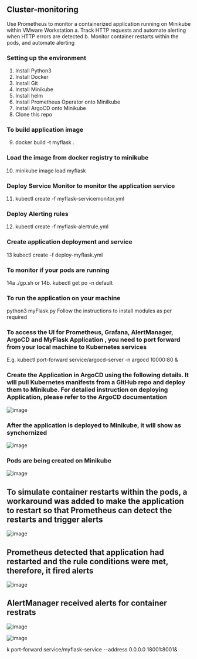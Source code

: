 ## Cluster-monitoring
Use Prometheus to monitor a containerized application running on Minikube within VMware Workstation
  a. Track HTTP requests and automate alerting when HTTP errors are detected
  b. Monitor container restarts within the pods, and automate alerting
  
### Setting up the environment
1. Install Python3
2. Install Docker
3. Install Git
4. Install Minikube
5. Install helm
6. Install Prometheus Operator onto Minilkube
7. Install ArgoCD onto Minikube
8. Clone this repo 

### To build application image 
9. docker build -t myflask .

### Load the image from docker registry to minikube
10. minikube image load myflask 

### Deploy Service Monitor to monitor the application service
11. kubectl create -f myflask-servicemonitor.yml 

### Deploy Alerting rules
12. kubectl create -f myflask-alertrule.yml

### Create application deployment and service
13 kubectl create -f deploy-myflask.yml

### To monitor if your pods are running
14a ./gp.sh
or
14b. kubectl get po -n default


### To run the application on your machine
 python3 myFlask.py
Follow the instructions to install modules as per required


### To access the UI for Prometheus, Grafana, AlertManager, ArgoCD and MyFlask Application , you need to port forward from your local machine to Kubernetes services
E.g. kubectl port-forward service/argocd-server -n argocd  10000:80 & 



### Create the Application in ArgoCD using the following details. It will pull Kubernetes manifests from a GitHub repo and deploy them to Minikube. For detalied instruction on deploying Application, please refer to the ArgoCD documentation

![image](https://github.com/user-attachments/assets/1bed5ad9-437c-4b3d-b48e-6a9f0003318b)


### After the application is deployed to Minikube, it will show as synchornized

![image](https://github.com/user-attachments/assets/10a4774f-fe42-4aef-916f-45e07b839572)

### Pods are being created on Minikube

![image](https://github.com/user-attachments/assets/a6a3fe00-b868-4ac1-81f9-3dfb158355e9)

## To simulate container restarts within the pods, a workaround was added to make the application to restart so that Prometheus can detect the restarts and trigger alerts

![image](https://github.com/user-attachments/assets/9041f5bc-bd9b-4c26-8128-92e68164859d)

## Prometheus detected that application had restarted and the rule conditions were met, therefore, it fired alerts

![image](https://github.com/user-attachments/assets/8f8e1e51-0fb2-4fd5-a4e1-32aaf207c352)

## AlertManager received alerts for container restrats

![image](https://github.com/user-attachments/assets/0734e49f-93e4-45cb-8c6d-05c1711d4fc7)


![image](https://github.com/user-attachments/assets/28984e54-d240-4fb5-a68f-148c6b7cc345)




k port-forward service/myflask-service --address 0.0.0.0 18001:8001&



